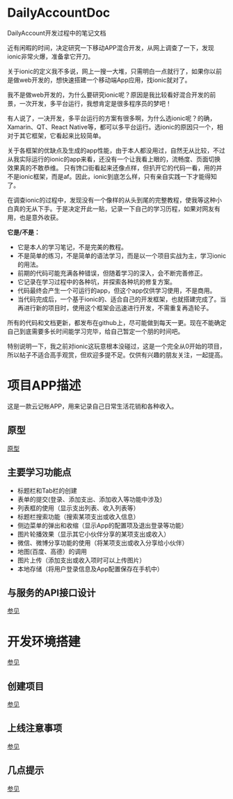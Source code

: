 # DailyAccountDoc
DailyAccount开发过程中的笔记文档

近有闲暇的时间，决定研究一下移动APP混合开发，从网上调查了一下，发现ionic非常火爆，准备拿它开刀。

关于ionic的定义我不多说，网上一搜一大堆，只需明白一点就行了，如果你以前是做web开发的，想快速搭建一个移动端App应用，找ionic就对了。

我不是做web开发的，为什么要研究ionic呢？原因是我比较看好混合开发的前景，一次开发，多平台运行，我想肯定是很多程序员的梦吧！

有人说了，一决开发，多平台运行的方案有很多啊，为什么选ionic呢？的确，Xamarin、QT、React Native等，都可以多平台运行。选ionic的原因只一个，相对于其它框架，它看起来比较简单。

关于各框架的优缺点及生成的app性能，由于本人都没用过，自然无从比较，不过从我实际运行的ionic的app来看，还没有一个让我看上眼的，流畅度、页面切换效果真的不敢恭维。
只有馋口街看起来还像点样，但扒开它的代码一看，用的并不是ionic框架，而是af。因此，ionic到底怎么样，只有亲自实践一下才能得知了。

在调查ionic的过程中，发现没有一个像样的从头到尾的完整教程，使我等这种小白真的无从下手。于是决定开此一贴，记录一下自己的学习历程，如果对网友有用，也是意外收获。

**它是/不是：**

- 它是本人的学习笔记，不是完美的教程。
- 不是简单的练习，不是简单的语法学习，而是以一个项目实战为主，学习ionic的用法。
- 前期的代码可能充满各种错误，但随着学习的深入，会不断完善修正。
- 它记录在学习过程中的各种坑，并探索各种坑的修复方案。
- 代码最终会产生一个可运行的app，但这个app仅供学习使用，不是商用。
- 当代码完成后，一个基于ionic的、适合自己的开发框架，也就搭建完成了。当再进行新的项目时，使用这个框架会迅速进行开发，不需重复再造轮子。

所有的代码和文档更新，都发布在github上，尽可能做到每天一更。现在不能确定自己到底需要多长时间能学习完毕，给自己暂定一个朋的时间吧。

特别说明一下，我之前对ionic这玩意根本没碰过，这是一个完全从0开始的项目，所以帖子不适合高手观赏，但欢迎多提不足。仅供有兴趣的朋友关注，一起提高。

# 项目APP描述
这是一款云记帐APP，用来记录自己日常生活花销和各种收入。

## 原型
[原型](./prototype.md)

## 主要学习功能点
- 标题栏和Tab栏的创建
- 表单的提交(登录、添加支出、添加收入等功能中涉及)
- 列表框的使用（显示支出列表、收入列表等）
- 标题栏搜索功能（搜索某项支出或收入信息）
- 侧边菜单的弹出和收缩（显示App的配置项及退出登录等功能）
- 图片轮播效果（显示其它小伙伴分享的某项支出或收入）
- 微信、微博分享功能的使用（将某项支出或收入分享给小伙伴）
- 地图(百度、高德）的调用
- 图片上传（添加支出或收入项时可以上传图片）
- 本地存储（将用户登录信息及App配置保存在手机中）

## 与服务的API接口设计
[参见](./app_api.md)

#  开发环境搭建
[参见](./dev_environment.md)

## 创建项目 
[参见](./app_create.md)

## 上线注意事项
[参见](./app_notice.md)

## 几点提示
[参见](./tips.md)
